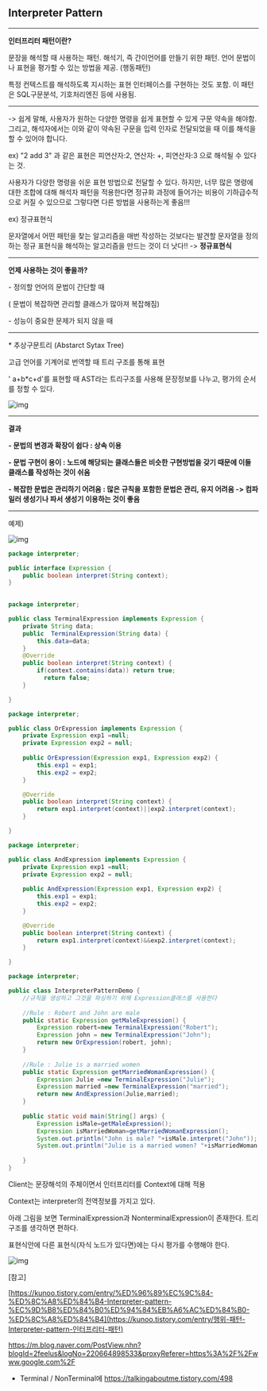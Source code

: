 ## **Interpreter Pattern**

---



**인터프리터 패턴이란?**

문장을 해석할 때 사용하는 패턴. 해석기, 즉 간이언어를 만들기 위한 패턴. 언어 문법이나 표현을 평가할 수 있는 방법을 제공. (행동패턴)

특정 컨텍스트를 해석하도록 지시하는 표현 인터페이스를 구현하는 것도 포함. 이 패턴은 SQL구문분석, 기호처리엔진 등에 사용됨.



---

-> 쉽게 말해, 사용자가 원하는 다양한 명령을 쉽게 표현할 수 있게 구문 약속을 해야함. 그리고, 해석자에서는 이와 같이 약속된 구문을 입력 인자로 전달되었을 때 이를 해석을 할 수 있어야 합니다. 

 

ex) "2 add 3" 과 같은 표현은 피연산자:2, 연산자: +, 피연산자:3 으로 해석될 수 있다는 것.

 사용자가 다양한 명령을 쉬운 표현 방법으로 전달할 수 있다. 하지만, 너무 많은 명령에 대한 조합에 대해 해석자 패턴을 적용한다면 정규화 과정에 들어가는 비용이 기하급수적으로 커질 수 있으므로 그렇다면 다른 방법을 사용하는게 좋음!!! 

 

ex) 정규표현식

문자열에서 어떤 패턴을 찾는 알고리즘을 매번 작성하는 것보다는 발견할 문자열을 정의하는 정규 표현식을 해석하는 알고리즘을 만드는 것이 더 낫다!! -> **정규표현식**

---



**언제 사용하는 것이 좋을까?**

 

\- 정의할 언어의 문법이 간단할 때 

( 문법이 복잡하면 관리할 클래스가 많아져 복잡해짐)

\- 성능이 중요한 문제가 되지 않을 때

---



\* 추상구문트리 (Abstarct Sytax Tree)

고급 언어를 기계어로 번역할 때 트리 구조를 통해 표현

' a+b*c+d'를 표현할 때 AST라는 트리구조를 사용해 문장정보를 나누고, 평가의 순서를 정할 수 있다.



![img](https://k.kakaocdn.net/dn/lJjfu/btquTbePFNC/U1WrHcbfxwI84noe3A89MK/img.png)

---



**결과**

**- 문법의 변경과 확장이 쉽다 : 상속 이용**

**- 문법 구현이 용이 : 노드에 해당되는 클래스들은 비슷한 구현방법을 갖기 때문에 이들 클래스를 작성하는 것이 쉬움**

**- 복잡한 문법은 관리하기 어려움 : 많은 규칙을 포함한 문법은 관리, 유지 어려움 -> 컴파일러 생성기나 파서 생성기 이용하는 것이 좋음**

---





 

 

예제) 



![img](https://k.kakaocdn.net/dn/cJlgX9/btquUBwUopF/99k0t98hbxSK9ZhkL7ALr0/img.png)

```java
package interpreter;

public interface Expression {
	public boolean interpret(String context);
}
 
```
```java
package interpreter;

public class TerminalExpression implements Expression {
	private String data;
	public  TerminalExpression(String data) {
		this.data=data;
	}
	@Override
	public boolean interpret(String context) {
		if(context.contains(data)) return true;
		  return false;
	}

}
```
```java
package interpreter;

public class OrExpression implements Expression {
	private Expression exp1 =null;
	private Expression exp2 = null;
	
	public OrExpression(Expression exp1, Expression exp2) {
		this.exp1 = exp1;
		this.exp2 = exp2;
	}

	@Override
	public boolean interpret(String context) {
		return exp1.interpret(context)||exp2.interpret(context);
	}

}
```

```java
package interpreter;

public class AndExpression implements Expression {
	private Expression exp1 =null;
	private Expression exp2 = null;
	
	public AndExpression(Expression exp1, Expression exp2) {
		this.exp1 = exp1;
		this.exp2 = exp2;
	}

	@Override
	public boolean interpret(String context) {
		return exp1.interpret(context)&&exp2.interpret(context);
	}

}
```

```java
package interpreter;

public class InterpreterPatternDemo {
	//규칙을 생성하고 그것을 파싱하기 위해 Expression클래스를 사용한다
	
	//Rule : Robert and John are male
	public static Expression getMaleExpression() {
		Expression robert=new TerminalExpression("Robert");
		Expression john = new TerminalExpression("John");
		return new OrExpression(robert, john);
	}
	
	//Rule : Julie is a married women
	public static Expression getMarriedWomanExpression() {
		Expression Julie =new TerminalExpression("Julie");
		Expression married =new TerminalExpression("married");
		return new AndExpression(Julie,married);
	}
	
	public static void main(String[] args) {
		Expression isMale=getMaleExpression();
		Expression isMarriedWoman=getMarriedWomanExpression();
		System.out.println("John is male? "+isMale.interpret("John"));
		System.out.println("Julie is a married women? "+isMarriedWoman.interpret("Julie married"));
		
	}
}
```






Client는 문장해석의 주체이면서 인터프리터를 Context에 대해 적용

Context는 interpreter의 전역정보를 가지고 있다.

아래 그림을 보면 TerminalExpression과 NonterminalExpression이 존재한다. 트리구조를 생각하면 편하다.

표현식안에 다른 표현식(자식 노드가 있다면)에는 다시 평가를 수행해야 한다.

 



![img](https://k.kakaocdn.net/dn/bIwOwJ/btquXkOLvut/LPJasDem0fayutumt82YV0/img.png)



 

 

 

 

 

 

 

 

 

[참고]

 

[https://kunoo.tistory.com/entry/%ED%96%89%EC%9C%84-%ED%8C%A8%ED%84%B4-Interpreter-pattern-%EC%9D%B8%ED%84%B0%ED%94%84%EB%A6%AC%ED%84%B0-%ED%8C%A8%ED%84%B4](https://kunoo.tistory.com/entry/행위-패턴-Interpreter-pattern-인터프리터-패턴)

<https://m.blog.naver.com/PostView.nhn?blogId=2feelus&logNo=220664898533&proxyReferer=https%3A%2F%2Fwww.google.com%2F>
- Terminal / NonTerminal에 
https://talkingaboutme.tistory.com/498
 

 
